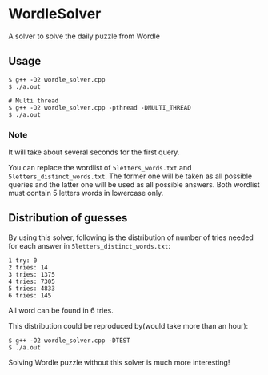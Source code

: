 # WordleSolver

A solver to solve the daily puzzle from Wordle

## Usage

```console
$ g++ -O2 wordle_solver.cpp
$ ./a.out

# Multi thread
$ g++ -O2 wordle_solver.cpp -pthread -DMULTI_THREAD
$ ./a.out
```

### Note

It will take about several seconds for the first query.

You can replace the wordlist of `5letters_words.txt` and
`5letters_distinct_words.txt`. The former one will be taken as all possible
queries and the latter one will be used as all possible answers. Both wordlist
must contain 5 letters words in lowercase only.

## Distribution of guesses

By using this solver, following is the distribution of number of tries needed
for each answer in `5letters_distinct_words.txt`:

```
1 try: 0
2 tries: 14
3 tries: 1375
4 tries: 7305
5 tries: 4833
6 tries: 145
```

All word can be found in 6 tries.

This distribution could be reproduced by(would take more than an hour):

```console
$ g++ -O2 wordle_solver.cpp -DTEST
$ ./a.out
```

Solving Wordle puzzle without this solver is much more interesting!
